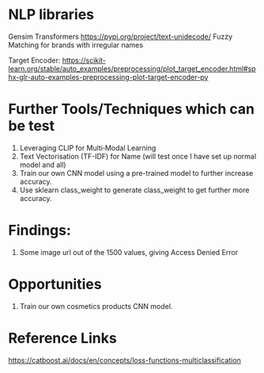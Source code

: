 # NLP libraries
Gensim
Transformers
https://pypi.org/project/text-unidecode/
Fuzzy Matching for brands with irregular names

Target Encoder: https://scikit-learn.org/stable/auto_examples/preprocessing/plot_target_encoder.html#sphx-glr-auto-examples-preprocessing-plot-target-encoder-py


# Further Tools/Techniques which can be test

1. Leveraging CLIP for Multi‑Modal Learning
2. Text Vectorisation (TF-IDF) for Name (will test once I have set up normal model and all)
3. Train our own CNN model using a pre-trained model to further increase accuracy.
4. Use sklearn class_weight to generate class_weight to get further more accuracy.


# Findings:

1. Some image url out of the 1500 values, giving Access Denied Error


# Opportunities

1. Train our own cosmetics products CNN model.


# Reference Links
https://catboost.ai/docs/en/concepts/loss-functions-multiclassification
